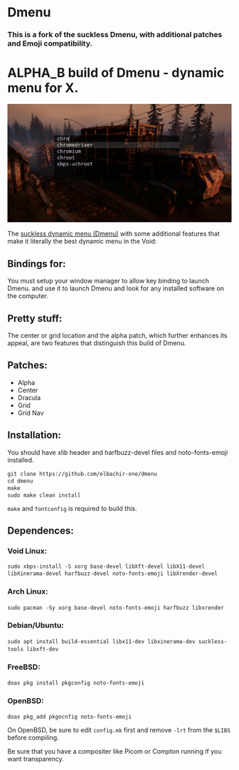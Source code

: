 # Dmenu

### This is a fork of the suckless Dmenu, with additional patches and Emoji compatibility.

# ALPHA_B build of Dmenu - dynamic menu for X.

![Dmenu](dmenu.png)

The [suckless dynamic menu (Dmenu)](https://tools.suckless.org/dmenu) with some additional
features that make it literally the best dynamic menu in the Void:

## Bindings for:

You must setup your window manager to allow key binding to launch Dmenu.
and use it to launch Dmenu and look for any installed software on the computer.

## Pretty stuff:

The center or grid location and the alpha patch, which further enhances its appeal, are two features that distinguish this build of Dmenu.

## Patches:

+ Alpha
+ Center
+ Dracula
+ Grid
+ Grid Nav

## Installation:

You should have xlib header and harfbuzz-devel files and noto-fonts-emoji installed.

```
git clone https://github.com/elbachir-one/dmenu
cd dmenu
make
sudo make clean install

```

`make` and `fontconfig` is required to build this.

## Dependences:

### Void Linux:

```
sudo xbps-install -S xorg base-devel libXft-devel libX11-devel libXinerama-devel harfbuzz-devel noto-fonts-emoji libXrender-devel

```

### Arch Linux:

```sudo pacman -Sy xorg base-devel noto-fonts-emoji harfbuzz libxrender```

### Debian/Ubuntu:

```sudo apt install build-essential libx11-dev libxinerama-dev suckless-tools libxft-dev```

### FreeBSD:

```doas pkg install pkgconfig noto-fonts-emoji```

### OpenBSD:

```doas pkg_add pkgocnfig noto-fonts-emoji```

On OpenBSD, be sure to edit `config.mk` first and remove `-lrt` from the
`$LIBS` before compiling.

Be sure that you have a compositer like Picom or Compton running if you
want transparency.
